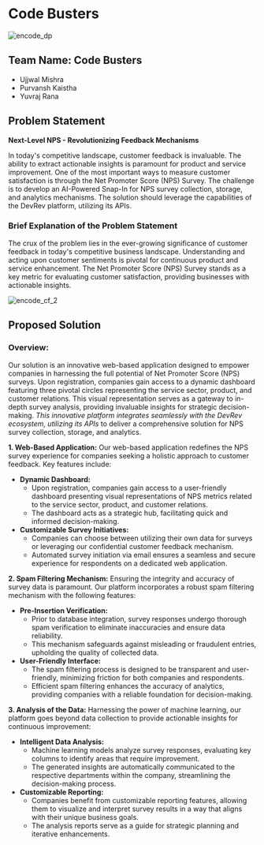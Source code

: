# Code Busters 
![encode_dp](https://github.com/UjjwalMishra01/COde_Busters_Hackathon_IIT/assets/117208679/346da8cb-a4aa-43c3-93de-1d0c50cc8afa)

## Team Name: Code Busters
- Ujjwal Mishra
- Purvansh Kaistha
- Yuvraj Rana

## Problem Statement
**Next-Level NPS - Revolutionizing Feedback Mechanisms**

In today's competitive landscape, customer feedback is invaluable. The ability to extract actionable insights is paramount for product and service improvement. One of the most important ways to measure customer satisfaction is through the Net Promoter Score (NPS) Survey. The challenge is to develop an AI-Powered Snap-In for NPS survey collection, storage, and analytics mechanisms. The solution should leverage the capabilities of the DevRev platform, utilizing its APIs.

### Brief Explanation of the Problem Statement
The crux of the problem lies in the ever-growing significance of customer feedback in today's competitive business landscape. Understanding and acting upon customer sentiments is pivotal for continuous product and service enhancement. The Net Promoter Score (NPS) Survey stands as a key metric for evaluating customer satisfaction, providing businesses with actionable insights.

![encode_cf_2](https://github.com/UjjwalMishra01/COde_Busters_Hackathon_IIT/assets/117208679/8b5d58c3-8818-4fd1-be58-23e3c9f9c749)

## Proposed Solution

### Overview:
Our solution is an innovative web-based application designed to empower companies in harnessing the full potential of Net Promoter Score (NPS) surveys. Upon registration, companies gain access to a dynamic dashboard featuring three pivotal circles representing the service sector, product, and customer relations. This visual representation serves as a gateway to in-depth survey analysis, providing invaluable insights for strategic decision-making. *This innovative platform integrates seamlessly with the DevRev ecosystem, utilizing its APIs* to deliver a comprehensive solution for NPS survey collection, storage, and analytics.

**1. Web-Based Application:**
Our web-based application redefines the NPS survey experience for companies seeking a holistic approach to customer feedback. Key features include:
- **Dynamic Dashboard:**
  - Upon registration, companies gain access to a user-friendly dashboard presenting visual representations of NPS metrics related to the service sector, product, and customer relations.
  - The dashboard acts as a strategic hub, facilitating quick and informed decision-making.
- **Customizable Survey Initiatives:**
  - Companies can choose between utilizing their own data for surveys or leveraging our confidential customer feedback mechanism.
  - Automated survey initiation via email ensures a seamless and secure experience for respondents on a dedicated web application.

**2. Spam Filtering Mechanism:**
Ensuring the integrity and accuracy of survey data is paramount. Our platform incorporates a robust spam filtering mechanism with the following features:
- **Pre-Insertion Verification:**
  - Prior to database integration, survey responses undergo thorough spam verification to eliminate inaccuracies and ensure data reliability.
  - This mechanism safeguards against misleading or fraudulent entries, upholding the quality of collected data.
- **User-Friendly Interface:**
  - The spam filtering process is designed to be transparent and user-friendly, minimizing friction for both companies and respondents.
  - Efficient spam filtering enhances the accuracy of analytics, providing companies with a reliable foundation for decision-making.

**3. Analysis of the Data:**
Harnessing the power of machine learning, our platform goes beyond data collection to provide actionable insights for continuous improvement:
- **Intelligent Data Analysis:**
  - Machine learning models analyze survey responses, evaluating key columns to identify areas that require improvement.
  - The generated insights are automatically communicated to the respective departments within the company, streamlining the decision-making process.
- **Customizable Reporting:**
  - Companies benefit from customizable reporting features, allowing them to visualize and interpret survey results in a way that aligns with their unique business goals.
  - The analysis reports serve as a guide for strategic planning and iterative enhancements.
